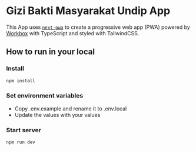# Gizi Bakti Masyarakat Undip App

This App uses [`next-pwa`](https://github.com/shadowwalker/next-pwa) to create a progressive web app (PWA) powered by [Workbox](https://developers.google.com/web/tools/workbox/) with TypeScript and styled with TailwindCSS.

## How to run in your local

### Install

```bash
npm install
```

### Set environment variables

- Copy .env.example and rename it to .env.local
- Update the values with your values

### Start server

```bash
npm run dev
```
